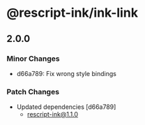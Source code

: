 # @rescript-ink/ink-link

## 2.0.0
### Minor Changes

- d66a789: Fix wrong style bindings

### Patch Changes

- Updated dependencies [d66a789]
  - rescript-ink@1.1.0
